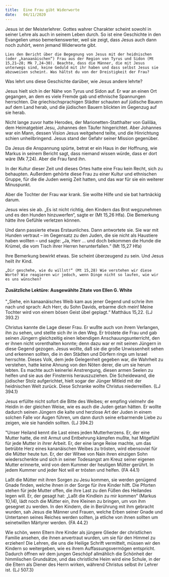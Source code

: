 ```yaml
---
title:  Eine Frau gibt Widerworte
date:   04/11/2020
---
```


Jesus ist der Meisterlehrer. Gottes wahrer Charakter scheint sowohl in seiner Lehre als auch in seinem Leben durch. So ist eine Geschichte in den Evangelien umso bemerkenswerter, weil sie zeigt, dass Jesus auch dann noch zuhört, wenn jemand Widerworte gibt.

`Lies den Bericht über die Begegnung von Jesus mit der heidnischen (oder „kanaanäischen“) Frau aus der Region von Tyrus und Sidon (Mt 15,21–28; Mk 7,24–30). Beachte, dass die Männer, die mit Jesus unterwegs sind, keine Geduld mit ihr haben und dass selbst Jesus sie abzuweisen scheint. Was hältst du von der Dreistigkeit der Frau?`

Was lehrt uns diese Geschichte darüber, wie Jesus andere lehrte?

Jesus hielt sich in der Nähe von Tyrus und Sidon auf. Er war an einen Ort gegangen, an dem es viele Fremde gab und ethnische Spannungen herrschten. Die griechischsprachigen Städter schauten auf jüdische Bauern auf dem Land herab, und die jüdischen Bauern blickten im Gegenzug auf sie herab.

Nicht lange zuvor hatte Herodes, der Marionetten-Statthalter von Galiläa, dem Heimatgebiet Jesu, Johannes den Täufer hingerichtet. Aber Johannes war ein Mann, dessen Vision Jesus weitgehend teilte, und die Hinrichtung schien unheilbringend. Jesus stand der Gefahr seiner Mission gegenüber.

Da Jesus die Anspannung spürte, betrat er ein Haus in der Hoffnung, wie Markus in seinem Bericht sagt, dass niemand wissen würde, dass er dort wäre (Mk 7,24). Aber die Frau fand ihn.

In der Kultur dieser Zeit und dieses Ortes hatte eine Frau kein Recht, sich zu behaupten. Außerdem gehörte diese Frau zu einer Kultur und ethnischen Gruppe, für die die Juden wenig Zeit hatten, und das war für sie ein weiterer Minuspunkt.

Aber die Tochter der Frau war krank. Sie wollte Hilfe und sie bat hartnäckig darum.

Jesus wies sie ab. „Es ist nicht richtig, den Kindern das Brot wegzunehmen und es den Hunden hinzuwerfen“, sagte er (Mt 15,26 Hfa). Die Bemerkung hätte ihre Gefühle verletzen können.

Und dann passierte etwas Erstaunliches. Dann antwortete sie. Sie war mit Hunden vertraut – im Gegensatz zu den Juden, die sie nicht als Haustiere haben wollten – und sagte: „Ja, Herr … und doch bekommen die Hunde die Krümel, die vom Tisch ihrer Herren herunterfallen.“ (Mt 15,27 Hfa)

Ihre Bemerkung bewirkt etwas. Sie scheint überzeugend zu sein. Und Jesus heilt ihr Kind.

`„Dir geschehe, wie du willst!“ (Mt 15,28) Wie verstehen wir diese Worte? Wie reagieren wir jedoch, wenn Dinge nicht so laufen, wie wir es uns wünschen?`

#### Zusätzliche Lektüre: Ausgewählte Zitate von Ellen G. White

"„Siehe, ein kanaanäisches Weib kam aus jener Gegend und schrie ihm nach und sprach: Ach Herr, du Sohn Davids, erbarme dich mein! Meine Tochter wird von einem bösen Geist übel geplagt.“ Matthäus 15,22. {LJ 393.2}

Christus kannte die Lage dieser Frau. Er wußte auch von ihrem Verlangen, ihn zu sehen, und stellte sich ihr in den Weg. Er tröstete die Frau und gab seinen Jüngern gleichzeitig einen lebendigen Anschauungsunterricht, den er ihnen nicht vorenthalten konnte; denn dazu war er mit seinen Jüngern in diese Gegend gezogen. Jesus wollte, daß sie die große Unwissenheit sehen und erkennen sollten, die in den Städten und Dörfern rings um Israel herrschte. Dieses Volk, dem jede Gelegenheit gegeben war, die Wahrheit zu verstehen, hatte keine Ahnung von den Nöten derer, die um sie herum lebten. Es machte auch keinerlei Anstrengung, diesen armen Seelen zu helfen und sie aus der Finsternis herauszuziehen. Die Scheidewand, die jüdischer Stolz aufgerichtet, hielt sogar der Jünger Mitleid mit der heidnischen Welt zurück. Diese Schranke wollte Christus niederreißen. {LJ 394.1}

Jesus erfüllte nicht sofort die Bitte des Weibes; er empfing vielmehr die Heidin in der gleichen Weise, wie es auch die Juden getan hätten. Er wollte dadurch seinen Jüngern die kalte und herzlose Art der Juden in einem solchen Falle vor Augen führen, um dann durch seine erbarmende Liebe zu zeigen, wie sie handeln sollten. {LJ 394.2}

"Unser Heiland kennt die Last eines jeden Mutterherzens. Er, der eine Mutter hatte, die mit Armut und Entbehrung kämpfen mußte, hat Mitgefühl für jede Mutter in ihrer Arbeit. Er, der eine lange Reise machte, um das betrübte Herz eines kananäischen Weibes zu trösten, wird ebensoviel für die Mütter heute tun. Er, der der Witwe von Nain ihren einzigen Sohn wiederschenkte und sich in seiner Todesangst am Kreuz seiner eigenen Mutter erinnerte, wird von dem Kummer der heutigen Mütter gerührt. In jedem Kummer und jeder Not will er trösten und helfen. {FA 44.1}

Laßt die Mütter mit ihren Sorgen zu Jesu kommen, sie werden genügend Gnade finden, welche ihnen in der Sorge für ihre Kinder hilft. Die Pforten stehen für jede Mutter offen, die ihre Last zu den Füßen des Heilandes legen will. Er, der gesagt hat: „Laßt die Kindlein zu mir kommen“ (Markus 10,14), lädt noch die Mütter ein, ihre Kleinen zu bringen, um von ihm gesegnet zu werden. In den Kindern, die in Berührung mit ihm gebracht wurden, sah Jesus die Männer und Frauen, welche Erben seiner Gnade und Untertanen seines Reiches werden sollten, ja etliche von ihnen sollten um seinetwillen Märtyrer werden. {FA 44.2}

Wie schön, wenn Eltern ihre Kinder als jüngere Glieder der christlichen Familie ansehen, die ihnen anvertraut wurden, um sie für den Himmel zu erziehen! Die Lehren, die uns die Heilige Schrift vermittelt, müssen wir den Kindern so weitergeben, wie es ihrem Auffassungsvermögen entspricht. Dadurch öffnen wir dem jungen Geschöpf allmählich die Schönheit der himmlischen Grundsätze, und das christliche Heim wird eine Schule, in der die Eltern als Diener des Herrn wirken, während Christus selbst ihr Lehrer ist. {LJ 507.3}